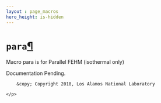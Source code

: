 ```yaml
---
layout : page_macros
hero_height: is-hidden
---
```


<h1><code class="docutils literal notranslate"><span class="pre">para</span></code><a class="headerlink" href="#para" title="Permalink to this headline">¶</a></h1>
<p>Macro para is for Parallel FEHM (isothermal only)</p>
<p>Documentation Pending.</p>
  <div role="contentinfo">
    <p>
        
        &copy; Copyright 2018, Los Alamos National Laboratory

    </p>
  </div>